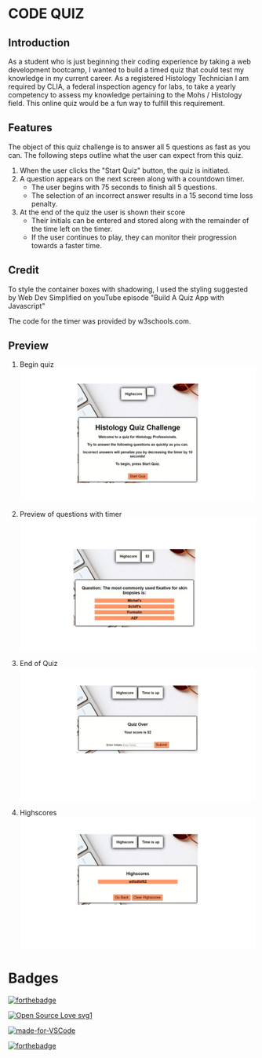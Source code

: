 # CODE QUIZ

## Introduction

As a student who is just beginning their coding experience by taking a web development bootcamp, I wanted to build a timed quiz that could test my knowledge in my current career. 
As a registered Histology Technician I am required by CLIA, a federal inspection agency for labs, to take a yearly competency to assess my knowledge pertaining to the Mohs / Histology field.  This online quiz would be a fun way to fulfill this requirement.


## Features
 The object of this quiz challenge is to answer all 5 questions as fast as you can.
 The following steps outline what the user can expect from this quiz.

 1. When the user clicks the "Start Quiz" button, the quiz is initiated.  
 2. A question appears on the next screen along with a countdown timer.  
    * The user begins with 75 seconds to finish all 5 questions.
    * The selection of an incorrect answer results in a 15 second time loss penalty.
 3. At the end of the quiz the user is shown their score
    * Their initials can be entered and stored along with the remainder of the time left on the timer.
    * If the user continues to play, they can monitor their progression towards a faster time.

 ## Credit
To style the container boxes with shadowing, I used the styling suggested by Web Dev Simplified on youTube episode "Build A Quiz App with Javascript"

The code for the timer was provided by w3schools.com.

## Preview

1. Begin quiz
![image](assets/Start_quiz.jpg)


2. Preview of questions with timer
![image](assets/quiz.jpg)

3. End of Quiz
![image](assets/end_of_quiz.jpg)


4. Highscores
![image](assets/highscore.jpg)



# Badges

[![forthebadge](https://forthebadge.com/images/badges/check-it-out.svg)](https://forthebadge.com)

[![Open Source Love svg1](https://badges.frapsoft.com/os/v1/open-source.svg?v=103)](https://github.com/ellerbrock/open-source-badges/)

[![made-for-VSCode](https://img.shields.io/badge/Made%20for-VSCode-1f425f.svg)](https://code.visualstudio.com/)


[![forthebadge](https://forthebadge.com/images/badges/made-with-javascript.svg)](https://forthebadge.com)